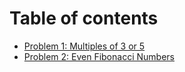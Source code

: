 # Table of contents

* [Problem 1: Multiples of 3 or 5](README.md)
* [Problem 2: Even Fibonacci Numbers](problem-2-even-fibonacci-numbers.md)
